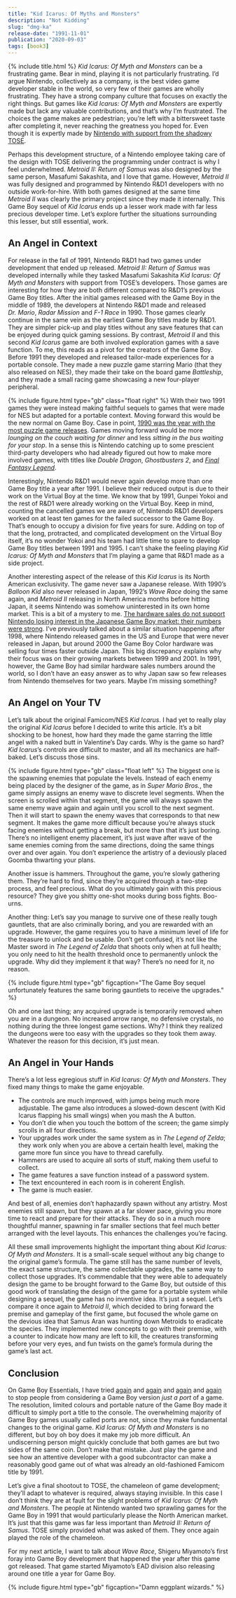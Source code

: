 ```yaml
---
title: "Kid Icarus: Of Myths and Monsters"
description: "Not Kidding"
slug: "dmg-ka"
release-date: "1991-11-01"
publication: "2020-09-03"
tags: [book3]
---
```

{% include title.html %}
*Kid Icarus: Of Myth and Monsters* can be a frustrating game. Bear in mind, playing it is not particularly frustrating. I’d argue Nintendo, collectively as a company, is the best video game developer stable in the world, so very few of their games are wholly frustrating. They have a strong company culture that focuses on exactly the right things. But games like *Kid Icarus: Of Myth and Monsters* are expertly made but lack any valuable contributions, and that’s why I’m frustrated. The choices the game makes are pedestrian; you’re left with a bittersweet taste after completing it, never reaching the greatness you hoped for. Even though it is expertly made by [Nintendo with support from the shadowy TOSE](http://kyoto-report.wikidot.com/kid-icarus-2).

Perhaps this development structure, of a Nintendo employee taking care of the design with TOSE delivering the programming under contract is why I feel underwhelmed. *Metroid II: Return of Samus* was also designed by the same person, Masafumi Sakashita, and I love that game. However, *Metroid II* was fully designed and programmed by Nintendo R&D1 developers with no outside work-for-hire. With both games designed at the same time *Metroid II* was clearly the primary project since they made it internally. This Game Boy sequel of *Kid Icarus* ends up a lesser work made with far less precious developer time. Let’s explore further the situations surrounding this lesser, but still essential, work.

## An Angel in Context

For release in the fall of 1991, Nintendo R&D1 had two games under development that ended up released. *Metroid II: Return of Samus* was developed internally while they tasked Masafumi Sakashita *Kid Icarus: Of Myth and Monsters* with support from TOSE’s developers. Those games are interesting for how they are both different compared to R&D1’s previous Game Boy titles. After the initial games released with the Game Boy in the middle of 1989, the developers at Nintendo R&D1 made and released *Dr. Mario*, *Radar Mission* and *F-1 Race* in 1990. Those games clearly continue in the same vein as the earliest Game Boy titles made by R&D1. They are simpler pick-up and play titles without any save features that can be enjoyed during quick gaming sessions. By contrast, *Metroid II* and this second *Kid Icarus* game are both involved exploration games with a save function. To me, this reads as a pivot for the creators of the Game Boy. Before 1991 they developed and released tailor-made experiences for a portable console. They made a new puzzle game starring Mario (that they also released on NES), they made their take on the board game *Battleship*, and they made a small racing game showcasing a new four-player peripheral.

{% include figure.html type="gb" class="float right" %}
With their two 1991 games they were instead making faithful sequels to games that were made for NES but adapted for a portable context. Moving forward this would be the new normal on Game Boy. Case in point, [1990 was the year with the most puzzle game releases](http://www.chrismcovell.com/GameBoyDecline.html). Games moving forward would be more *lounging on the couch waiting for dinner* and less *sitting in the bus waiting for your stop*. In a sense this is Nintendo catching up to some prescient third-party developers who had already figured out how to make more involved games, with titles like *Double Dragon*, *Ghostbusters 2*, and [*Final Fantasy Legend*](/articles/dmg-sa).

Interestingly, Nintendo R&D1 would never again develop more than one Game Boy title a year after 1991. I believe their reduced output is due to their work on the Virtual Boy at the time. We know that by 1991, Gunpei Yokoi and the rest of R&D1 were already working on the Virtual Boy. Keep in mind, counting the cancelled games we are aware of, Nintendo R&D1 developers worked on at least ten games for the failed successor to the Game Boy. That’s enough to occupy a division for five years for sure. Adding on top of that the long, protracted, and complicated development on the Virtual Boy itself, it’s no wonder Yokoi and his team had little time to spare to develop Game Boy titles between 1991 and 1995. I can’t shake the feeling playing *Kid Icarus: Of Myth and Monsters* that I’m playing a game that R&D1 made as a side project.

Another interesting aspect of the release of this *Kid Icarus* is its North American exclusivity. The game never saw a Japanese release. With 1990’s *Balloon Kid* also never released in Japan, 1992’s *Wave Race* doing the same again, and *Metroid II* releasing in North America months before hitting Japan, it seems Nintendo was somehow uninterested in its own home market. This is a bit of a mystery to me. [The hardware sales do not support Nintendo losing interest in the Japanese Game Boy market: their numbers were strong](https://www.neogaf.com/threads/nintendo-historical-shipment-data-1983-present.701305/). I’ve previously talked about a similar situation happening after 1998, where Nintendo released games in the US and Europe that were never released in Japan, but around 2000 the Game Boy Color hardware was selling four times faster outside Japan. This big discrepancy explains why their focus was on their growing markets between 1999 and 2001. In 1991, however, the Game Boy had similar hardware sales numbers around the world, so I don’t have an easy answer as to why Japan saw so few releases from Nintendo themselves for two years. Maybe I’m missing something?

## An Angel on Your TV

Let’s talk about the original Famicom/NES *Kid Icarus*. I had yet to really play the original *Kid Icarus* before I decided to write this article. It’s a bit shocking to be honest, how hard they made the game starring the little angel with a naked butt in Valentine’s Day cards. Why is the game so hard? *Kid Icarus*’s controls are difficult to master, and all its mechanics are half-baked. Let’s discuss those sins.

{% include figure.html type="gb" class="float left" %}
The biggest one is the spawning enemies that populate the levels. Instead of each enemy being placed by the designer of the game, as in *Super Mario Bros.*, the game simply assigns an enemy wave to discrete level segments. When the screen is scrolled within that segment, the game will always spawn the same enemy wave again and again until you scroll to the next segment. Then it will start to spawn the enemy waves that corresponds to that new segment. It makes the game more difficult because you’re always stuck facing enemies without getting a break, but more than that it’s just boring. There’s no intelligent enemy placement, it’s just wave after wave of the same enemies coming from the same directions, doing the same things over and over again. You don’t experience the artistry of a deviously placed Goomba thwarting your plans.

Another issue is hammers. Throughout the game, you’re slowly gathering them. They’re hard to find, since they’re acquired through a two-step process, and feel precious. What do you ultimately gain with this precious resource? They give you shitty one-shot mooks during boss fights. Boo-urns.

Another thing: Let’s say you manage to survive one of these really tough gauntlets, that are also criminally boring, and you are rewarded with an upgrade. However, the game requires you to have a minimum level of life for the treasure to unlock and be usable. Don’t get confused, it’s not like the Master sword in *The Legend of Zelda* that shoots only when at full health; you only need to hit the health threshold once to permanently unlock the upgrade. Why did they implement it that way? There’s no need for it, no reason.

{% include figure.html type="gb" figcaption="The Game Boy sequel unfortunately features the same boring gauntlets to receive the upgrades." %}

Oh and one last thing; any acquired upgrade is temporarily removed when you are in a dungeon. No increased arrow range, no defensive crystals, no nothing during the three longest game sections. Why? I think they realized the dungeons were too easy with the upgrades so they took them away. Whatever the reason for this decision, it’s just mean.

## An Angel in Your Hands

There’s a lot less egregious stuff in *Kid Icarus: Of Myth and Monsters*. They fixed many things to make the game enjoyable.

- The controls are much improved, with jumps being much more adjustable. The game also introduces a slowed-down descent (with Kid Icarus flapping his small wings) when you mash the A button.
- You don’t die when you touch the bottom of the screen; the game simply scrolls in all four directions.
- Your upgrades work under the same system as in *The Legend of Zelda*; they work only when you are above a certain health level, making the game more fun since you have to thread carefully.
- Hammers are used to acquire all sorts of stuff, making them useful to collect.
- The game features a save function instead of a password system.
- The text encountered in each room is in coherent English.
- The game is much easier.

And best of all, enemies don’t haphazardly spawn without any artistry. Most enemies still spawn, but they spawn at a far slower pace, giving you more time to react and prepare for their attacks. They do so in a much more thoughtful manner, spawning in far smaller sections that feel much better arranged with the level layouts. This enhances the challenges you’re facing.

All these small improvements highlight the important thing about *Kid Icarus: Of Myth and Monsters*. It is a small-scale sequel without any big change to the original game’s formula. The game still has the same number of levels, the exact same structure, the same collectable upgrades, the same way to collect those upgrades. It’s commendable that they were able to adequately design the game to be brought forward to the Game Boy, but outside of this good work of translating the design of the game for a portable system while designing a sequel, the game has no inventive idea. It’s just a sequel. Let’s compare it once again to *Metroid II*, which decided to bring forward the premise and gameplay of the first game, but focused the whole game on the devious idea that Samus Aran was hunting down Metroids to eradicate the species. They implemented new concepts to go with their premise, with a counter to indicate how many are left to kill, the creatures transforming before your very eyes, and fun twists on the game’s formula during the game’s last act.

## Conclusion

On Game Boy Essentials, I have tried [again](/articles/cgb-auhe) and [again](/articles/cgb-buhe) and [again](/articles/dmg-yt) and [again](/articles/dmg-adde) to stop people from considering a Game Boy version *just a port* of a game. The resolution, limited colours and portable nature of the Game Boy made it difficult to simply port a title to the console. The overwhelming majority of Game Boy games usually called ports are not, since they make fundamental changes to the original game. *Kid Icarus: Of Myth and Monsters* is no different, but boy oh boy does it make my job more difficult. An undiscerning person might quickly conclude that both games are but two sides of the same coin. Don’t make that mistake. Just play the game and see how an attentive developer with a good subcontractor can make a reasonably good game out of what was already an old-fashioned Famicom title by 1991.

Let’s give a final shootout to TOSE, the chameleon of game development; they’ll adapt to whatever is required, always staying invisible. In this case I don’t think they are at fault for the slight problems of *Kid Icarus: Of Myth and Monsters*. The people at Nintendo wanted two sprawling games for the Game Boy in 1991 that would particularly please the North American market. It’s just that this game was far less important than *Metroid II: Return of Samus*. TOSE simply provided what was asked of them. They once again played the role of the chameleon.

For my next article, I want to talk about *Wave Race*, Shigeru Miyamoto’s first foray into Game Boy development that happened the year after this game got released. That game started Miyamoto’s EAD division also releasing around one title a year for Game Boy.

{% include figure.html type="gb" figcaption="Damn eggplant wizards." %}